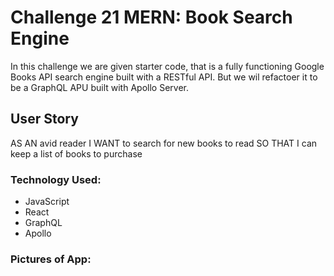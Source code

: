 # Challenge 21 MERN: Book Search Engine
In this challenge we are given starter code, that is a fully functioning Google Books API
search engine built with a RESTful API. But we wil refactoer it to be a GraphQL APU built
with Apollo Server.

## User Story
AS AN avid reader
I WANT to search for new books to read
SO THAT I can keep a list of books to purchase

### Technology Used:
* JavaScript
* React
* GraphQL
* Apollo

### Pictures of App:

